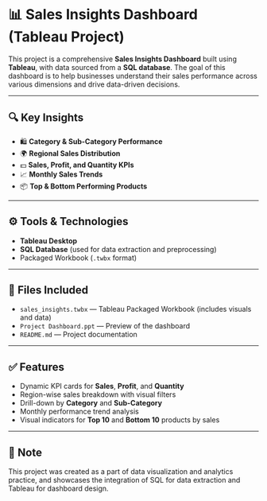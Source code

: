 # 📊 Sales Insights Dashboard (Tableau Project)

This project is a comprehensive **Sales Insights Dashboard** built using **Tableau**, with data sourced from a **SQL database**. The goal of this dashboard is to help businesses understand their sales performance across various dimensions and drive data-driven decisions.

---

## 🔍 Key Insights

- 🛍️ **Category & Sub-Category Performance**  
- 🌍 **Regional Sales Distribution**  
- 💵 **Sales, Profit, and Quantity KPIs**  
- 📈 **Monthly Sales Trends**  
- 📦 **Top & Bottom Performing Products**

---

## ⚙️ Tools & Technologies

- **Tableau Desktop**
- **SQL Database** (used for data extraction and preprocessing)
- Packaged Workbook (`.twbx` format)

---

## 📁 Files Included

- `sales_insights.twbx` — Tableau Packaged Workbook (includes visuals and data)
- `Project Dashboard.ppt` — Preview of the dashboard
- `README.md` — Project documentation

---

## ✅ Features

- Dynamic KPI cards for **Sales**, **Profit**, and **Quantity**
- Region-wise sales breakdown with visual filters
- Drill-down by **Category** and **Sub-Category**
- Monthly performance trend analysis
- Visual indicators for **Top 10** and **Bottom 10** products by sales

---

## 📌 Note

This project was created as a part of data visualization and analytics practice, and showcases the integration of SQL for data extraction and Tableau for dashboard design.

